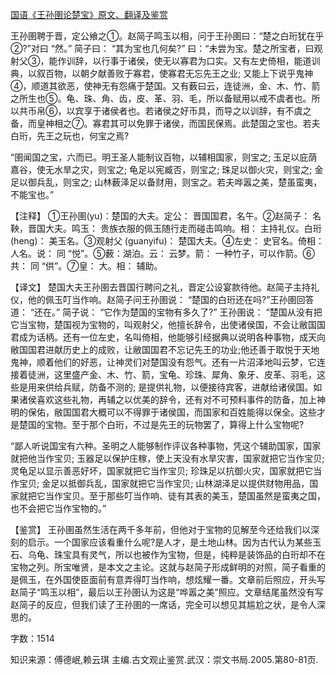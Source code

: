 [国语《王孙圉论楚宝》原文、翻译及鉴赏](https://www.vrrw.net/wx/14019.html)

王孙圉聘于晋，定公飨之①。赵简子鸣玉以相，问于王孙圉曰：“楚之白珩犹在乎②?”对曰 “然。” 简子曰： “其为宝也几何矣?” 曰：“未尝为宝。楚之所宝者，曰观射父③，能作训辞，以行事于诸侯，使无以寡君为口实。又有左史倚相，能道训典，以叙百物，以朝夕献善败于寡君，使寡君无忘先王之业; 又能上下说乎鬼神④，顺道其欲恶，使神无有怨痛于楚国。又有薮曰云，连徒洲，金、木、竹、箭之所生也⑤。龟、珠、角、齿，皮、革、羽、毛，所以备赋用以戒不虞者也。所以共币帛⑥，以宾享于诸侯者也。若诸侯之好币具，而导之以训辞，有不虞之备，而皇神相之⑦。寡君其可以免罪于诸侯，而国民保焉。此楚国之宝也。若夫白珩，先王之玩也，何宝之焉?

“圉闻国之宝，六而已。明王圣人能制议百物，以辅相国家，则宝之; 玉足以庇荫嘉谷，使无水旱之灾，则宝之; 龟足以宪臧否，则宝之; 珠足以御火灾，则宝之; 金足以御兵乱，则宝之; 山林薮泽足以备财用，则宝之。若夫哗嚣之美，楚虽蛮夷，不能宝也。”



【注释】 ①王孙圉(yu)：楚国的大夫。定公： 晋国国君，名午。②赵简子： 名鞅，晋国大夫。鸣玉： 贵族衣服的佩玉随行走而碰击鸣响。相： 主持礼仪。白珩 (heng)： 美玉名。③观射父 (guanyifu)： 楚国大夫。④左史： 史官名。倚相： 人名。说： 同 “悦”。⑤薮：湖泊。云： 云梦。箭： 一种竹子，可以作箭。⑥共： 同 “供”。⑦皇： 大。相： 辅助。

【译文】 楚国大夫王孙圉去晋国行聘问之礼，晋定公设宴款待他。赵简子主持礼仪，他的佩玉叮当作响。赵简子问王孙圉说： “楚国的白珩还在吗?”王孙圉回答道： “还在。” 简子说： “它作为楚国的宝物有多久了?” 王孙圉说： “楚国从没有把它当宝物，楚国视为宝物的，叫观射父，他擅长辞令，出使诸侯国，不会让敝国国君成为话柄。还有一位左史，名叫倚相，他能够引经据典以说明各种事物，成天向敝国国君进献历史上的成败，让敝国国君不忘记先王的功业;他还善于取悦于天地鬼神，顺着他们的好恶，让神灵们对楚国没有怨气。还有一片沼泽地叫云梦，它连接着徒洲，这里盛产金、木、竹、箭，宝龟、珍珠、犀角、象牙、皮革、羽毛，这些是用来供给兵赋，防备不测的; 是提供礼物，以便接待宾客，进献给诸侯国。如果诸侯喜欢这些礼物，再辅之以优美的辞令，还有对不可预料事件的防备，加上神明的保佑，敝国国君大概可以不得罪于诸侯国，而国家和百姓能得以保全。这些才是楚国的宝物。至于那个白珩，不过是先王的玩物罢了，算得上什么宝物呢?

“鄙人听说国宝有六种。圣明之人能够制作评议各种事物，凭这个辅助国家，国家就把他当作宝贝; 玉器足以保护庄稼，使上天没有水旱灾害，国家就把它当作宝贝; 灵龟足以显示善恶好坏，国家就把它当作宝贝; 珍珠足以抗御火灾，国家就把它当作宝贝; 金足以抵御兵乱，国家就把它当作宝贝; 山林湖泽足以提供财物用品，国家就把它当作宝贝。至于那些叮当作响、徒有其表的美玉，楚国虽然是蛮夷之国，也不会把它当作宝物的。”

【鉴赏】 王孙圉虽然生活在两千多年前，但他对于宝物的见解至今还给我们以深刻的启示。一个国家应该看重什么呢?是人才，是土地山林。因为古代认为某些玉石、乌龟、珠宝具有灵气，所以也被作为宝物，但是，纯粹是装饰品的白珩却不在宝物之列。所宝唯贤，是本文之主论。这就与赵简子形成鲜明的对照，简子看重的是佩玉，在外国使臣面前有意弄得叮当作响，想炫耀一番。文章前后照应，开头写赵简子“鸣玉以相”，最后以王孙圉认为这是“哗嚣之美”照应。文章结尾虽然没有写赵简子的反应，但我们读了王孙圉的一席话，完全可以想见其尴尬之状，是令人深思的。

字数：1514

知识来源：傅德岷,赖云琪 主编.古文观止鉴赏.武汉：崇文书局.2005.第80-81页.

